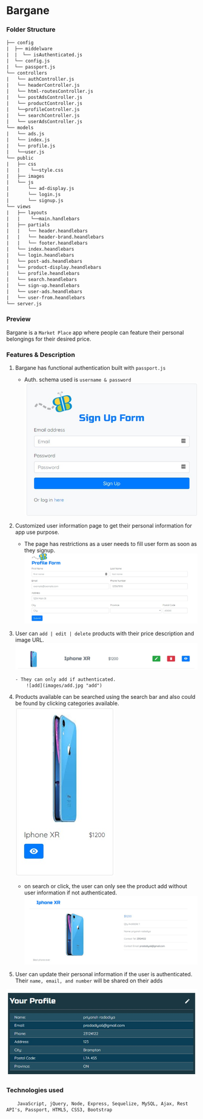 # Bargane

### Folder Structure

```
├── config
|  ├── middelware
|  |  └── isAuthenticated.js
|  └── config.js
|  └── passport.js
└── controllers
|   └── authController.js
|   └── headerController.js
|   └── html-routesController.js
|   └── postAdsController.js
|   └── productController.js
|   └──profileController.js
|   └── searchController.js
|   └── userAdsController.js
└── models
|   └── ads.js
|   └── index.js
|   └── profile.js
|   └──user.js
└── public
|   ├── css
|   |    └──style.css
|   ├── images
|   └── js
|       └── ad-display.js
|       └── login.js
|       └── signup.js
└── views
|   ├── layouts
|   |    └──main.handlebars
|   ├── partials
|   |   └── header.heandlebars
|   |   └── header-brand.heandlebars
|   |   └── footer.heandlebars
|   └── index.heandlebars
|   └── login.heandlebars
|   └── post-ads.heandlebars
|   └── product-display.heandlebars
|   └── profile.heandlebars
|   └── search.heandlebars
|   └── sign-up.heandlebars
|   └── user-ads.heandlebars
|   └── user-from.heandlebars
└── server.js
```

### Preview

Bargane is a `Market Place` app where people can feature their personal belongings for their desired price.

### Features & Description

1.  Bargane has functional authentication built with `passport.js`

    - Auth. schema used is `username & password`
      ![authentiction](images/login.jpg 'auth')

2.  Customized user information page to get their personal information for app use purpose.

    - The page has restrictions as a user needs to fill user form as soon as they signup.
      ![userform](images/user-info.jpg 'user-info')

3.  User can `add | edit | delete` products with their price description and image URL.
    ![add,edit,delete](images/add,edit,delete.jpg 'add,edit,delete')

        - They can only add if authenticated.
            ![add](images/add.jpg "add")

4.  Products available can be searched using the search bar and also could be found by clicking categories available.
    ![product](images/product.jpg 'product')
    - on search or click, the user can only see the product add without user information if not authenticated.
      ![display](images/display.jpg 'display')

5)  User can update their personal information if the user is authenticated. Their `name, email, and number` will be shared on their adds

![edit](images/edit.jpg 'edit')

### Technologies used

```
    JavaScript, jQuery, Node, Express, Sequelize, MySQL, Ajax, Rest API's, Passport, HTML5, CSS3, Bootstrap
```
